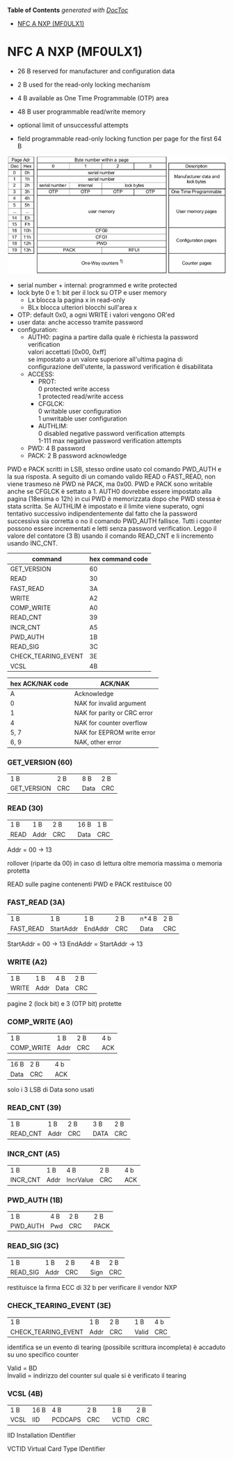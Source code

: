 <!-- START doctoc generated TOC please keep comment here to allow auto update -->
<!-- DON'T EDIT THIS SECTION, INSTEAD RE-RUN doctoc TO UPDATE -->
**Table of Contents**  *generated with [DocToc](https://github.com/thlorenz/doctoc)*

- [NFC A NXP (MF0ULX1)](#nfc-a-nxp-mf0ulx1)

<!-- END doctoc generated TOC please keep comment here to allow auto update -->

# NFC A NXP (MF0ULX1)

- 26 B reserved for manufacturer and configuration data
- 2 B used for the read-only locking mechanism
- 4 B available as One Time Programmable (OTP) area
- 48 B user programmable read/write memory

- optional limit of unsuccessful attempts
- field programmable read-only locking function per page for the first 64 B

![memory organization](./images/01_memory_organization.png)

- serial number + internal: programmed e write protected
- lock byte 0 e 1: bit per il lock su OTP e user memory
	- Lx blocca la pagina x in read-only
	- BLx blocca ulteriori blocchi sull'area x
- OTP: default 0x0, a ogni WRITE i valori vengono OR'ed
- user data: anche accesso tramite password
- configuration:
	- AUTH0: pagina a partire dalla quale è richiesta la password verification  
		valori accettati [0x00, 0xff]  
		se impostato a un valore superiore all'ultima pagina di configurazione dell'utente, la password verification è disabilitata
	- ACCESS:
		- PROT:  
			0 protected write access  
			1 protected read/write access
		- CFGLCK:  
			0 writable user configuration  
			1 unwritable user configuration
		- AUTHLIM:  
			0 disabled negative password verification attempts  
			1-111 max negative password verification attempts
	- PWD: 4 B password
	- PACK: 2 B password acknowledge

<!--
Remark: Note that the password verification method available in then MF0ULx1 does not offer a high security protection. It is an easy and convenient way to prevent unauthorized memory access. If a higher level of protection is required, cryptographic methods on application layer can be used to increase overall system security.
-->

PWD e PACK scritti in LSB, stesso ordine usato col comando PWD_AUTH e la sua risposta.
A seguito di un comando valido READ o FAST_READ, non viene trasmeso nè PWD nè PACK, ma 0x00.
PWD e PACK sono writable anche se CFGLCK è settato a 1.
AUTH0 dovrebbe essere impostato alla pagina (18esima o 12h) in cui PWD è memorizzata dopo che PWD stessa è stata scritta.
Se AUTHLIM è impostato e il limite viene superato, ogni tentativo successivo indipendentemente dal fatto che la password successiva sia corretta o no il comando PWD_AUTH fallisce.
Tutti i counter possono essere incrementati e letti senza password verification.
Leggo il valore del contatore (3 B) usando il comando READ_CNT e li incremento usando INC_CNT.

|command|hex command code|
|-|-|
|GET_VERSION		|60	|
|READ			|30	|
|FAST_READ		|3A	|
|WRITE			|A2	|
|COMP_WRITE		|A0	|
|READ_CNT		|39	|
|INCR_CNT		|A5	|
|PWD_AUTH		|1B	|
|READ_SIG		|3C	|
|CHECK_TEARING_EVENT	|3E	|
|VCSL			|4B	|

|hex ACK/NAK code|ACK/NAK|
|-|-|
|A	|Acknowledge|
|0	|NAK for invalid argument|
|1	|NAK for parity or CRC error|
|4	|NAK for counter overflow|
|5, 7	|NAK for EEPROM write error|
|6, 9	|NAK, other error|

### GET_VERSION (60)

||||||
|-|-|-|-|-|
|1 B|2 B||8 B|2 B|
|GET_VERSION|CRC||Data|CRC|

### READ (30)

|||||||
|-|-|-|-|-|-|
|1 B|1 B|2 B||16 B|1 B|
|READ|Addr|CRC||Data|CRC|

Addr = 00 -> 13

rollover (riparte da 00) in caso di lettura oltre memoria massima o memoria protetta

READ sulle pagine contenenti PWD e PACK restituisce 00

### FAST_READ (3A)

||||||||
|-|-|-|-|-|-|-|
|1 B|1 B|1 B|2 B||n*4 B|2 B|
|FAST_READ|StartAddr|EndAddr|CRC||Data|CRC|

StartAddr = 00 -> 13
EndAddr = StartAddr -> 13

### WRITE (A2)

||||||
|-|-|-|-|-|
|1 B|1 B|4 B|2 B||4 b|
|WRITE|Addr|Data|CRC||ACK|

pagine 2 (lock bit) e 3 (OTP bit) protette

### COMP_WRITE (A0)

||||||
|-|-|-|-|-|
|1 B|1 B|2 B||4 b|
|COMP_WRITE|Addr|CRC||ACK|

|||||
|-|-|-|-|
|16 B|2 B||4 b|
|Data|CRC||ACK|

solo i 3 LSB di Data sono usati

### READ_CNT (39)

|||||||
|-|-|-|-|-|-|
|1 B|1 B|2 B||3 B|2 B|
|READ_CNT|Addr|CRC||DATA|CRC|

### INCR_CNT (A5)

|||||||
|-|-|-|-|-|-|
|1 B|1 B|4 B|2 B||4 b|
|INCR_CNT|Addr|IncrValue|CRC||ACK|

### PWD_AUTH (1B)

||||||
|-|-|-|-|-|
|1 B|4 B|2 B||2 B|2 B|
|PWD_AUTH|Pwd|CRC||PACK|CRC|

### READ_SIG (3C)

|||||||
|-|-|-|-|-|-|
|1 B|1 B|2 B||4 B|2 B|
|READ_SIG|Addr|CRC||Sign|CRC|

restituisce la firma ECC di 32 b per verificare il vendor NXP

### CHECK_TEARING_EVENT (3E)

|||||||
|-|-|-|-|-|-|
|1 B|1 B|2 B||1 B|4 b|
|CHECK_TEARING_EVENT|Addr|CRC||Valid|CRC|

identifica se un evento di tearing (possibile scrittura incompleta) è accaduto su uno specifico counter

Valid = BD  
Invalid = indirizzo del counter sul quale si è verificato il tearing

### VCSL (4B)

||||||||
|-|-|-|-|-|-|-|
|1 B|16 B|4 B|2 B||1 B|2 B|
|VCSL|IID|PCDCAPS|CRC||VCTID|CRC|

IID Installation IDentifier

VCTID Virtual Card Type IDentifier

